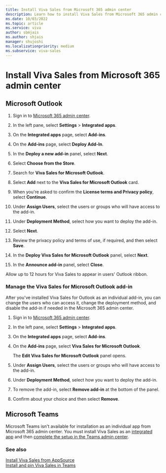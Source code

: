 ```yaml
---
title: Install Viva Sales from Microsoft 365 admin center
description: Learn how to install Viva Sales from Microsoft 365 admin center
ms.date: 10/03/2022
ms.topic: article
ms.service: viva
author: sbmjais
ms.author: shjais
manager: shujoshi
ms.localizationpriority: medium
ms.subservice: viva-sales
---
```


# Install Viva Sales from Microsoft 365 admin center

## Microsoft Outlook

1.  Sign in to [Microsoft 365 admin center](https://admin.microsoft.com/).

2.  In the left pane, select **Settings** &gt; **Integrated apps**.

3. On the **Integrated apps** page, select **Add-ins**.

1. On the **Add-ins** page, select **Deploy Add-In**.

1. In the **Deploy a new add-in** panel, select **Next**.

1. Select **Choose from the Store**.

1. Search for **Viva Sales for Microsoft Outlook**.

1. Select **Add** next to the **Viva Sales for Microsoft Outlook** card.

1. When you're asked to confirm the **License terms and Privacy policy**, select **Continue**.

1. Under **Assign Users**, select the users or groups who will have access to the add-in.

1. Under **Deployment Method**, select how you want to deploy the add-in.

1. Select **Next**.

1. Review the privacy policy and terms of use, if required, and then select **Save**.

1. In the **Deploy Viva Sales for Microsoft Outlook** panel, select **Next**.

1. In the **Announce add-in** panel, select **Close**.

Allow up to 12 hours for Viva Sales to appear in users' Outlook ribbon.

### Manage the Viva Sales for Microsoft Outlook add-in

After you've installed Viva Sales for Outlook as an individual add-in, you can change the users who can access it, change the deployment method, and disable the add-in if needed in the Microsoft 365 admin center.

1.  Sign in to [Microsoft 365 admin center](https://admin.microsoft.com/).

2.  In the left pane, select **Settings** &gt; **Integrated apps**.

3. On the **Integrated apps** page, select **Add-ins**.

4.  On the **Add-ins** page, select **Viva Sales for Microsoft Outlook**.

    The **Edit Viva Sales for Microsoft Outlook** panel opens.

5. Under **Assign Users**, select the users or groups who will have access to the add-in.

6. Under **Deployment Method**, select how you want to deploy the add-in.

7. To remove the add-in, select **Remove add-in** at the bottom of the panel.

8. Confirm about your choice and then select **Remove**.

## Microsoft Teams

Microsoft Teams isn't available for installation as an individual app from Microsoft 365 admin center. You must install Viva Sales as an [integrated app](install-viva-sales-as-an-integrated-app.md) and then [complete the setup in the Teams admin center](install-pin-viva-sales-teams.md).

### See also

[Install Viva Sales from AppSource](install-viva-sales-individual-add-in-appsource.md)<br>
[Install and pin Viva Sales in Teams](install-pin-viva-sales-teams.md)